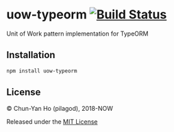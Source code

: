 uow-typeorm
[![Build Status](https://travis-ci.org/pilagod/uow-typeorm.svg?branch=master)](https://travis-ci.org/pilagod/uow-typeorm)
===========

Unit of Work pattern implementation for TypeORM

Installation
------------

```sh
npm install uow-typeorm
```

License
-------

© Chun-Yan Ho (pilagod), 2018-NOW

Released under the [MIT License](https://github.com/pilagod/uow-typeorm/blob/master/LICENSE)